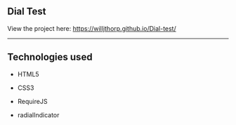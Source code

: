 ## Dial Test

View the project here: https://willjthorp.github.io/Dial-test/

 ---
 
 ## Technologies used
 
  - HTML5
  
  - CSS3
  
  - RequireJS
  
  - radialIndicator
